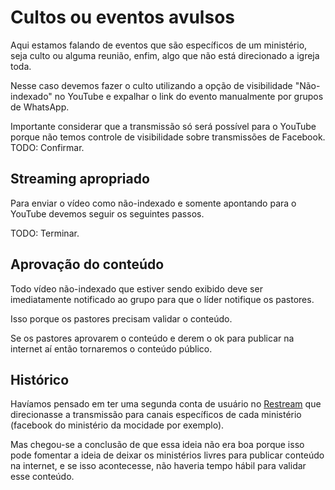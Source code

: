 # Cultos ou eventos avulsos

Aqui estamos falando de eventos que são específicos de um ministério, seja culto ou alguma reunião, enfim, algo que não está direcionado a igreja toda.

Nesse caso devemos fazer o culto utilizando a opção de visibilidade "Não-indexado" no YouTube e expalhar o link do evento manualmente por grupos de WhatsApp.

Importante considerar que a transmissão só será possível para o YouTube porque não temos controle de visibilidade sobre transmissões de Facebook. TODO: Confirmar.

## Streaming apropriado
Para enviar o vídeo como não-indexado e somente apontando para o YouTube devemos seguir os seguintes passos.

TODO: Terminar.

## Aprovação do conteúdo
Todo vídeo não-indexado que estiver sendo exibido deve ser imediatamente notificado ao grupo para que o líder notifique os pastores.

Isso porque os pastores precisam validar o conteúdo.

Se os pastores aprovarem o conteúdo e derem o ok para publicar na internet aí então tornaremos o conteúdo público.

## Histórico
Havíamos pensado em ter uma segunda conta de usuário no [Restream](/ibcalvariotv/transmissao/equipamentos-e-programas/#restream) que direcionasse a transmissão para canais específicos de cada ministério (facebook do ministério da mocidade por exemplo).

Mas chegou-se a conclusão de que essa ideia não era boa porque isso pode fomentar a ideia de deixar os ministérios livres para publicar conteúdo na internet, e se isso acontecesse, não haveria tempo hábil para validar esse conteúdo.